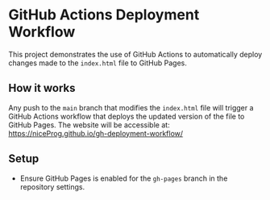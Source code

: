 # GitHub Actions Deployment Workflow

This project demonstrates the use of GitHub Actions to automatically deploy changes made to the `index.html` file to GitHub Pages. 

## How it works
Any push to the `main` branch that modifies the `index.html` file will trigger a GitHub Actions workflow that deploys the updated version of the file to GitHub Pages.
The website will be accessible at: https://niceProg.github.io/gh-deployment-workflow/

## Setup
- Ensure GitHub Pages is enabled for the `gh-pages` branch in the repository settings.
